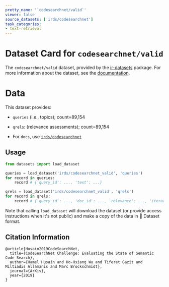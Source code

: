 ```yaml
---
pretty_name: '`codesearchnet/valid`'
viewer: false
source_datasets: ['irds/codesearchnet']
task_categories:
- text-retrieval
---
```


# Dataset Card for `codesearchnet/valid`

The `codesearchnet/valid` dataset, provided by the [ir-datasets](https://ir-datasets.com/) package.
For more information about the dataset, see the [documentation](https://ir-datasets.com/codesearchnet#codesearchnet/valid).

# Data

This dataset provides:
 - `queries` (i.e., topics); count=89,154
 - `qrels`: (relevance assessments); count=89,154

 - For `docs`, use [`irds/codesearchnet`](https://huggingface.co/datasets/irds/codesearchnet)

## Usage

```python
from datasets import load_dataset

queries = load_dataset('irds/codesearchnet_valid', 'queries')
for record in queries:
    record # {'query_id': ..., 'text': ...}

qrels = load_dataset('irds/codesearchnet_valid', 'qrels')
for record in qrels:
    record # {'query_id': ..., 'doc_id': ..., 'relevance': ..., 'iteration': ...}

```

Note that calling `load_dataset` will download the dataset (or provide access instructions when it's not public) and make a copy of the
data in 🤗 Dataset format.

## Citation Information

```
@article{Husain2019CodeSearchNet,
  title={CodeSearchNet Challenge: Evaluating the State of Semantic Code Search},
  author={Hamel Husain and Ho-Hsiang Wu and Tiferet Gazit and Miltiadis Allamanis and Marc Brockschmidt},
  journal={ArXiv},
  year={2019}
}
```
